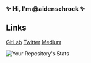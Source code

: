 ### ✨ Hi, I’m @aidenschrock ✨

## Links
[GitLab](https://gitlab.com/aidenschrock)
[Twitter](https://twitter.com/AidenNSchrock)
[Medium](https://medium.com/@aidenschrock)


![Your Repository's Stats](https://github-readme-stats.vercel.app/api?username=aidenschrock&show_icons=true&theme=radical)

<!---
aidenschrock/aidenschrock is a ✨ special ✨ repository because its `README.md` (this file) appears on your GitHub profile.
You can click the Preview link to take a look at your changes.
--->
